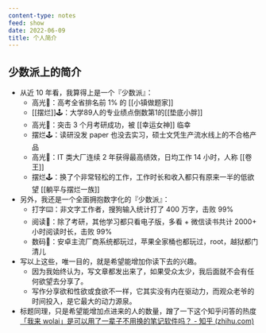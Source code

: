```yaml
---
content-type: notes
feed: show
date: 2022-06-09
title: 个人简介
---
```


## 少数派上的简介

- 从近 10 年看，我算得上是一个『少数派』：
	- 高光🔦：高考全省排名前 1% 的 [[小镇做题家]]
	- [[摆烂]]🕹：大学89人的专业绩点倒数第1的[[垫底小胖]]
	- 高光🔦：突击 3 个月考研成功，被 [[幸运女神]] 临幸
	- 摆烂🕹：读研没发 paper 也没去实习，硕士文凭生产流水线上的不合格产品
	- 高光🔦：IT 类大厂连续 2 年获得最高绩效，日均工作 14 小时，人称 [[卷王]]
	- 摆烂🕹：换了个非常轻松的工作，工作时长和收入都只有原来一半的低欲望 [[躺平与摆烂一族]]
- 另外，我还是一个全面拥抱数字化的『少数派』：
	- 打字⌨️：非文字工作者，搜狗输入统计打了 400 万字，击败 99%
	- 阅读📖：除了考研，其他学习都只看电子版，多看 + 微信读书共计 2000+ 小时阅读时长，击败 99%
	- 数码📱：安卓主流厂商系统都玩过，苹果全家桶也都玩过，root，越狱都门清儿
- 写以上这些，唯一目的，就是希望能增加你读下去的兴趣。
	- 因为我始终认为，写文章都发出来了，如果受众太少，我后面就不会有任何欲望去分享了。
	- 写作分享欲和性欲或食欲不一样，它其实没有内在驱动力，而观众老爷的时间投入，是它最大的动力源泉。
- 标题同理，只是希望能增加点进来的人的数量，蹭了一下这个知乎问答的热度 [「我来 wolai」是可以用了一辈子不用换的笔记软件吗？ - 知乎 (zhihu.com)](https://www.zhihu.com/question/500054607)
